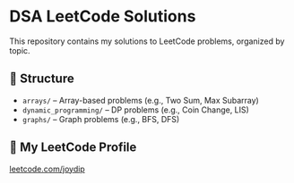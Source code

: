 # DSA LeetCode Solutions  

This repository contains my solutions to LeetCode problems, organized by topic.  

## 📂 Structure
- `arrays/` – Array-based problems (e.g., Two Sum, Max Subarray)  
- `dynamic_programming/` – DP problems (e.g., Coin Change, LIS)  
- `graphs/` – Graph problems (e.g., BFS, DFS)  

## 🔗 My LeetCode Profile
[leetcode.com/joydip](https://leetcode.com/u/joydippaul2004/)

